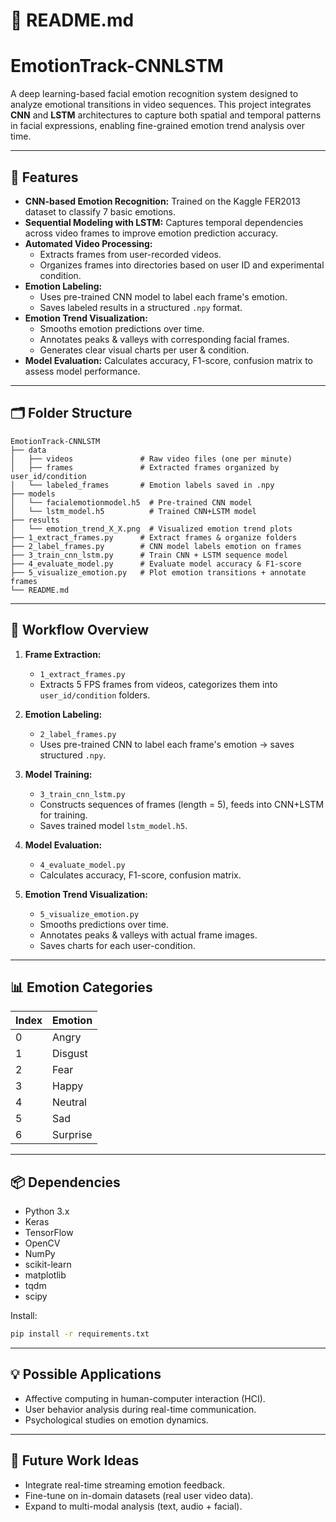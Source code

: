 # 📄 README.md

# EmotionTrack-CNNLSTM

A deep learning-based facial emotion recognition system designed to analyze emotional transitions in video sequences. This project integrates **CNN** and **LSTM** architectures to capture both spatial and temporal patterns in facial expressions, enabling fine-grained emotion trend analysis over time.

---

## 🧠 Features
- **CNN-based Emotion Recognition:** Trained on the Kaggle FER2013 dataset to classify 7 basic emotions.
- **Sequential Modeling with LSTM:** Captures temporal dependencies across video frames to improve emotion prediction accuracy.
- **Automated Video Processing:**
  - Extracts frames from user-recorded videos.
  - Organizes frames into directories based on user ID and experimental condition.
- **Emotion Labeling:**
  - Uses pre-trained CNN model to label each frame's emotion.
  - Saves labeled results in a structured `.npy` format.
- **Emotion Trend Visualization:**
  - Smooths emotion predictions over time.
  - Annotates peaks & valleys with corresponding facial frames.
  - Generates clear visual charts per user & condition.
- **Model Evaluation:** Calculates accuracy, F1-score, confusion matrix to assess model performance.
  
---

## 🗂️ Folder Structure

```
EmotionTrack-CNNLSTM
├── data
│   ├── videos               # Raw video files (one per minute)
│   ├── frames               # Extracted frames organized by user_id/condition
│   └── labeled_frames       # Emotion labels saved in .npy
├── models
│   └── facialemotionmodel.h5  # Pre-trained CNN model
│   └── lstm_model.h5          # Trained CNN+LSTM model
├── results
│   └── emotion_trend_X_X.png  # Visualized emotion trend plots
├── 1_extract_frames.py      # Extract frames & organize folders
├── 2_label_frames.py        # CNN model labels emotion on frames
├── 3_train_cnn_lstm.py      # Train CNN + LSTM sequence model
├── 4_evaluate_model.py      # Evaluate model accuracy & F1-score
├── 5_visualize_emotion.py   # Plot emotion transitions + annotate frames
└── README.md
```

---

## 🚀 Workflow Overview

1. **Frame Extraction:**
   - `1_extract_frames.py`  
   - Extracts 5 FPS frames from videos, categorizes them into `user_id/condition` folders.

2. **Emotion Labeling:**
   - `2_label_frames.py`  
   - Uses pre-trained CNN to label each frame's emotion → saves structured `.npy`.

3. **Model Training:**
   - `3_train_cnn_lstm.py`  
   - Constructs sequences of frames (length = 5), feeds into CNN+LSTM for training.
   - Saves trained model `lstm_model.h5`.

4. **Model Evaluation:**
   - `4_evaluate_model.py`  
   - Calculates accuracy, F1-score, confusion matrix.

5. **Emotion Trend Visualization:**
   - `5_visualize_emotion.py`  
   - Smooths predictions over time.
   - Annotates peaks & valleys with actual frame images.
   - Saves charts for each user-condition.

---

## 📊 Emotion Categories

| Index | Emotion  |
|------|---------|
| 0    | Angry   |
| 1    | Disgust |
| 2    | Fear    |
| 3    | Happy   |
| 4    | Neutral |
| 5    | Sad     |
| 6    | Surprise|

---

## 📦 Dependencies

- Python 3.x
- Keras
- TensorFlow
- OpenCV
- NumPy
- scikit-learn
- matplotlib
- tqdm
- scipy

Install:

```bash
pip install -r requirements.txt
```

---

## 💡 Possible Applications
- Affective computing in human-computer interaction (HCI).
- User behavior analysis during real-time communication.
- Psychological studies on emotion dynamics.

---

## 📑 Future Work Ideas
- Integrate real-time streaming emotion feedback.
- Fine-tune on in-domain datasets (real user video data).
- Expand to multi-modal analysis (text, audio + facial).
